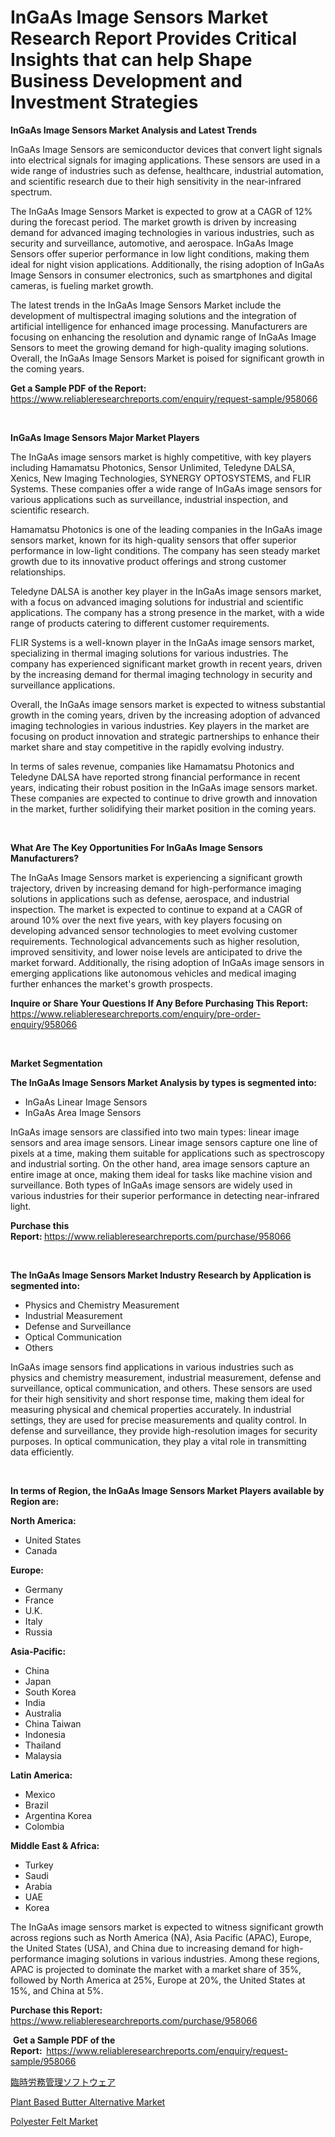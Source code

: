 <p><h1>InGaAs Image Sensors Market Research Report Provides Critical Insights that can help Shape Business Development and Investment Strategies</h1></p><p><strong>InGaAs Image Sensors Market Analysis and Latest Trends</strong></p>
<p><p>InGaAs Image Sensors are semiconductor devices that convert light signals into electrical signals for imaging applications. These sensors are used in a wide range of industries such as defense, healthcare, industrial automation, and scientific research due to their high sensitivity in the near-infrared spectrum.</p><p>The InGaAs Image Sensors Market is expected to grow at a CAGR of 12% during the forecast period. The market growth is driven by increasing demand for advanced imaging technologies in various industries, such as security and surveillance, automotive, and aerospace. InGaAs Image Sensors offer superior performance in low light conditions, making them ideal for night vision applications. Additionally, the rising adoption of InGaAs Image Sensors in consumer electronics, such as smartphones and digital cameras, is fueling market growth.</p><p>The latest trends in the InGaAs Image Sensors Market include the development of multispectral imaging solutions and the integration of artificial intelligence for enhanced image processing. Manufacturers are focusing on enhancing the resolution and dynamic range of InGaAs Image Sensors to meet the growing demand for high-quality imaging solutions. Overall, the InGaAs Image Sensors Market is poised for significant growth in the coming years.</p></p>
<p><strong>Get a Sample PDF of the Report:&nbsp;</strong> <a href="https://www.reliableresearchreports.com/enquiry/request-sample/958066">https://www.reliableresearchreports.com/enquiry/request-sample/958066</a></p>
<p>&nbsp;</p>
<p><strong>InGaAs Image Sensors Major Market Players</strong></p>
<p><p>The InGaAs image sensors market is highly competitive, with key players including Hamamatsu Photonics, Sensor Unlimited, Teledyne DALSA, Xenics, New Imaging Technologies, SYNERGY OPTOSYSTEMS, and FLIR Systems. These companies offer a wide range of InGaAs image sensors for various applications such as surveillance, industrial inspection, and scientific research.</p><p>Hamamatsu Photonics is one of the leading companies in the InGaAs image sensors market, known for its high-quality sensors that offer superior performance in low-light conditions. The company has seen steady market growth due to its innovative product offerings and strong customer relationships.</p><p>Teledyne DALSA is another key player in the InGaAs image sensors market, with a focus on advanced imaging solutions for industrial and scientific applications. The company has a strong presence in the market, with a wide range of products catering to different customer requirements.</p><p>FLIR Systems is a well-known player in the InGaAs image sensors market, specializing in thermal imaging solutions for various industries. The company has experienced significant market growth in recent years, driven by the increasing demand for thermal imaging technology in security and surveillance applications.</p><p>Overall, the InGaAs image sensors market is expected to witness substantial growth in the coming years, driven by the increasing adoption of advanced imaging technologies in various industries. Key players in the market are focusing on product innovation and strategic partnerships to enhance their market share and stay competitive in the rapidly evolving industry.</p><p>In terms of sales revenue, companies like Hamamatsu Photonics and Teledyne DALSA have reported strong financial performance in recent years, indicating their robust position in the InGaAs image sensors market. These companies are expected to continue to drive growth and innovation in the market, further solidifying their market position in the coming years.</p></p>
<p>&nbsp;</p>
<p><strong>What Are The Key Opportunities For InGaAs Image Sensors Manufacturers?</strong></p>
<p><p>The InGaAs Image Sensors market is experiencing a significant growth trajectory, driven by increasing demand for high-performance imaging solutions in applications such as defense, aerospace, and industrial inspection. The market is expected to continue to expand at a CAGR of around 10% over the next five years, with key players focusing on developing advanced sensor technologies to meet evolving customer requirements. Technological advancements such as higher resolution, improved sensitivity, and lower noise levels are anticipated to drive the market forward. Additionally, the rising adoption of InGaAs image sensors in emerging applications like autonomous vehicles and medical imaging further enhances the market's growth prospects.</p></p>
<p><strong>Inquire or Share Your Questions If Any Before Purchasing This Report:</strong> <a href="https://www.reliableresearchreports.com/enquiry/pre-order-enquiry/958066">https://www.reliableresearchreports.com/enquiry/pre-order-enquiry/958066</a></p>
<p>&nbsp;</p>
<p><strong>Market Segmentation</strong></p>
<p><strong>The InGaAs Image Sensors Market Analysis by types is segmented into:</strong></p>
<p><ul><li>InGaAs Linear Image Sensors</li><li>InGaAs Area Image Sensors</li></ul></p>
<p><p>InGaAs image sensors are classified into two main types: linear image sensors and area image sensors. Linear image sensors capture one line of pixels at a time, making them suitable for applications such as spectroscopy and industrial sorting. On the other hand, area image sensors capture an entire image at once, making them ideal for tasks like machine vision and surveillance. Both types of InGaAs image sensors are widely used in various industries for their superior performance in detecting near-infrared light.</p></p>
<p><strong>Purchase this Report:&nbsp;</strong><a href="https://www.reliableresearchreports.com/purchase/958066">https://www.reliableresearchreports.com/purchase/958066</a></p>
<p>&nbsp;</p>
<p><strong>The InGaAs Image Sensors Market Industry Research by Application is segmented into:</strong></p>
<p><ul><li>Physics and Chemistry Measurement</li><li>Industrial Measurement</li><li>Defense and Surveillance</li><li>Optical Communication</li><li>Others</li></ul></p>
<p><p>InGaAs image sensors find applications in various industries such as physics and chemistry measurement, industrial measurement, defense and surveillance, optical communication, and others. These sensors are used for their high sensitivity and short response time, making them ideal for measuring physical and chemical properties accurately. In industrial settings, they are used for precise measurements and quality control. In defense and surveillance, they provide high-resolution images for security purposes. In optical communication, they play a vital role in transmitting data efficiently.</p></p>
<p>&nbsp;</p>
<p><strong>In terms of Region, the InGaAs Image Sensors Market Players available by Region are:</strong></p>
<p>
    <p> <strong> North America: </strong>
        <ul>
            <li>United States</li>
            <li>Canada</li>
        </ul>
        </p> 
    <p> <strong> Europe: </strong>
        <ul>
            <li>Germany</li>
            <li>France</li>
            <li>U.K.</li>
            <li>Italy</li>
            <li>Russia</li>
        </ul>
        </p> 
    <p> <strong> Asia-Pacific: </strong>
        <ul>
            <li>China</li>
            <li>Japan</li>
            <li>South Korea</li>
            <li>India</li>
            <li>Australia</li>
            <li>China Taiwan</li>
            <li>Indonesia</li>
            <li>Thailand</li>
            <li>Malaysia</li>
        </ul>
        </p> 
    <p> <strong> Latin America: </strong>
        <ul>
            <li>Mexico</li>
            <li>Brazil</li>
            <li>Argentina Korea</li>
            <li>Colombia</li>
        </ul>
        </p> 
    <p> <strong> Middle East & Africa: </strong>
        <ul>
            <li>Turkey</li>
            <li>Saudi</li>
            <li>Arabia</li>
            <li>UAE</li>
            <li>Korea</li>
        </ul>
    </p>
    </p>
<p><p>The InGaAs image sensors market is expected to witness significant growth across regions such as North America (NA), Asia Pacific (APAC), Europe, the United States (USA), and China due to increasing demand for high-performance imaging solutions in various industries. Among these regions, APAC is projected to dominate the market with a market share of 35%, followed by North America at 25%, Europe at 20%, the United States at 15%, and China at 5%.</p></p>
<p><strong>Purchase this Report: </strong><a href="https://www.reliableresearchreports.com/purchase/958066">https://www.reliableresearchreports.com/purchase/958066</a></p>
<p>&nbsp;<strong>Get a Sample PDF of the Report:&nbsp;&nbsp;</strong><a href="https://www.reliableresearchreports.com/enquiry/request-sample/958066">https://www.reliableresearchreports.com/enquiry/request-sample/958066</a></p>
<p><strong></strong></p>
<p><p><a href="https://github.com/zekaoe592392/Market-Research-Report-List-1/blob/main/53473789395.md">臨時労務管理ソフトウェア</a></p><p><a href="https://www.linkedin.com/pulse/plant-based-butter-alternative-market-research-report-forecasted-4t3dc?trackingId=hDIh291DhnWiUcl5pcmpCg%3D%3D">Plant Based Butter Alternative Market</a></p><p><a href="https://www.linkedin.com/pulse/polyester-felt-market-analysis-examines-its-scope-growth-opportunities-moeec?trackingId=VfOx4d3d63BPn80JPuNI9Q%3D%3D">Polyester Felt Market</a></p></p>